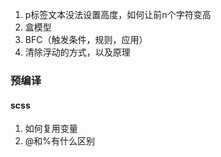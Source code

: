 1. p标签文本没法设置高度，如何让前n个字符变高
2. 盒模型
3. BFC（触发条件，规则，应用）
4. 清除浮动的方式，以及原理

### 预编译

#### scss

1. 如何复用变量
2. @和%有什么区别